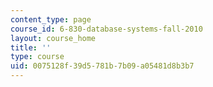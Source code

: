 ```yaml
---
content_type: page
course_id: 6-830-database-systems-fall-2010
layout: course_home
title: ''
type: course
uid: 0075128f-39d5-781b-7b09-a05481d8b3b7
---
```

